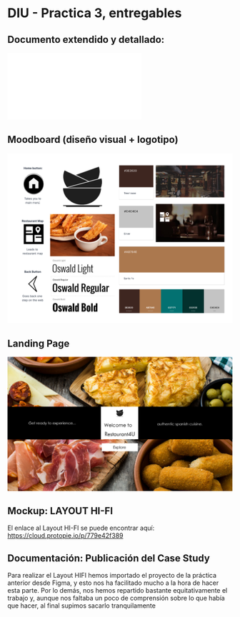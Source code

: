 # DIU - Practica 3, entregables

## Documento extendido y detallado:
![Documento](P3%20DIU_3.6.pdf)

## Moodboard (diseño visual + logotipo)   
![Moodboard](MoodBoard.png)


## Landing Page
![LandingPage](LandingPage.png)


## Mockup: LAYOUT HI-FI
El enlace al Layout HI-FI se puede encontrar aquí: https://cloud.protopie.io/p/779e42f389

## Documentación: Publicación del Case Study

Para realizar el Layout HIFI hemos importado el proyecto de la práctica anterior desde Figma, y esto nos ha facilitado mucho a la hora de hacer esta parte.
Por lo demás, nos hemos repartido bastante equitativamente el trabajo y, aunque nos faltaba un poco de comprensión sobre lo que había que hacer, al final supimos sacarlo tranquilamente
 
